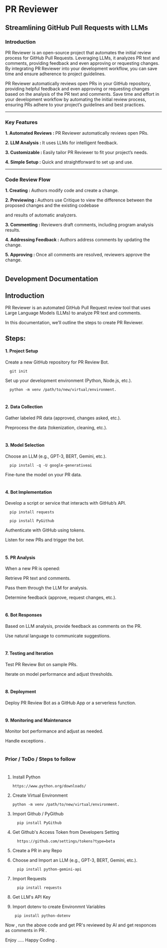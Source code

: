 # PR Reviewer  

## Streamlining GitHub Pull Requests with LLMs 

### Introduction 

PR Reviewer is an open-source project that automates the initial review process for GitHub Pull Requests. Leveraging LLMs, it analyzes PR text and comments, providing feedback and even approving or requesting changes. By integrating PR Reviewer into your development workflow, you can save time and ensure adherence to project guidelines. 

PR Reviewer automatically reviews open PRs in your GitHub repository, providing helpful feedback and even approving or requesting changes based on the analysis of the PR text and comments. Save time and effort in your development workflow by automating the initial review process, ensuring PRs adhere to your project’s guidelines and best practices.

<hr>

### Key Features 

  <b> 1.  Automated Reviews : </b>  PR Reviewer automatically reviews open PRs. 

  <b> 2.  LLM Analysis : </b>  It uses LLMs for intelligent feedback. 

  <b> 3.  Customizable : </b>  Easily tailor PR Reviewer to fit your project’s needs. 

  <b> 4.  Simple Setup : </b>  Quick and straightforward to set up and use. 

<hr>

### Code Review Flow 

  <b> 1.  Creating : </b>  Authors modify code and create a change. 

  <b> 2.  Previewing : </b>  Authors use Critique to view the difference between the proposed changes and the existing codebase 

  and results of automatic analyzers. 

  <b> 3.  Commenting : </b>  Reviewers draft comments, including program analysis results. 

  <b> 4.  Addressing Feedback : </b>  Authors address comments by updating the change. 

  <b> 5.  Approving : </b>  Once all comments are resolved, reviewers approve the change. 

#

## Development Documentation 

## Introduction 

PR Reviewer is an automated GitHub Pull Request review tool that uses Large Language Models (LLMs) to analyze PR text and comments. 

In this documentation, we’ll outline the steps to create PR Reviewer. 

 
## Steps: 

#### 1. Project Setup 

  Create a new GitHub repository for PR Review Bot. 
  
      git init

  Set up your development environment (Python, Node.js, etc.). 

      python -m venv /path/to/new/virtual/environment.

#

#### 2. Data Collection 

  Gather labeled PR data (approved, changes asked, etc.). 

  Preprocess the data (tokenization, cleaning, etc.). 

#

#### 3. Model Selection 

  Choose an LLM (e.g., GPT-3, BERT, Gemini, etc.). 

      pip install -q -U google-generativeai

  Fine-tune the model on your PR data. 

#

#### 4. Bot Implementation 

  Develop a script or service that interacts with GitHub’s API. 

      pip install requests

      pip install PyGithub

  Authenticate with GitHub using tokens. 

  Listen for new PRs and trigger the bot. 

#

#### 5. PR Analysis 

  When a new PR is opened: 

  Retrieve PR text and comments. 

  Pass them through the LLM for analysis. 

  Determine feedback (approve, request changes, etc.). 

#

#### 6. Bot Responses 

  Based on LLM analysis, provide feedback as comments on the PR. 

  Use natural language to communicate suggestions. 

#

#### 7. Testing and Iteration 

  Test PR Review Bot on sample PRs. 

  Iterate on model performance and adjust thresholds. 

#

#### 8. Deployment 

  Deploy PR Review Bot as a GitHub App or a serverless function. 

#

#### 9. Monitoring and Maintenance 

  Monitor bot performance and adjust as needed. 

  Handle exceptions . 

#

### Prior  /  ToDo  /  Steps to follow 

#


1. Install Python
   
       https://www.python.org/downloads/

2. Create Virtual Environment

       python -m venv /path/to/new/virtual/environment.

3. Import Github / PyGithub

         pip install PyGithub

4. Get Github's Access Token from Developers Setting

         https://github.com/settings/tokens?type=beta

5. Create a PR in any Repo

6. Choose and Import an LLM (e.g., GPT-3, BERT, Gemini, etc.).

         pip install python-gemini-api

7. Import Requests

         pip install requests

8. Get LLM's API Key

9. Import dotenv to create Environmnt Variables 

        pip install python-dotenv
   
Now , run the above code and get PR's reviewed by AI and get responces as comments in PR .

   Enjoy .....    Happy Coding .
